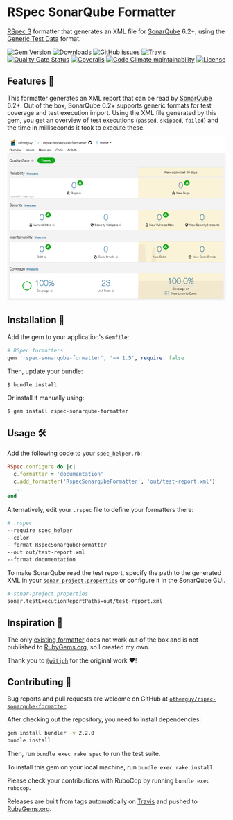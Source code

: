 # RSpec SonarQube Formatter

[RSpec 3](https://rspec.info/) formatter that generates an XML file for [SonarQube](https://www.sonarqube.org/) 6.2+, using 
the [Generic Test Data](https://docs.sonarqube.org/latest/analysis/generic-test/) format.

[![Gem Version](https://img.shields.io/gem/v/rspec-sonarqube-formatter)][rubygems]
[![Downloads](https://img.shields.io/gem/dt/rspec-sonarqube-formatter)][rubygems]
[![GitHub issues](https://img.shields.io/github/issues/otherguy/rspec-sonarqube-formatter)][issues]
[![Travis](https://img.shields.io/travis/com/otherguy/rspec-sonarqube-formatter)][travis]
[![Quality Gate Status](https://sonarcloud.io/api/project_badges/measure?project=otherguy_rspec-sonarqube-formatter&metric=alert_status)][sonarqube]
[![Coveralls](https://img.shields.io/coveralls/github/otherguy/rspec-sonarqube-formatter)][coveralls]
[![Code Climate maintainability](https://img.shields.io/codeclimate/maintainability/otherguy/rspec-sonarqube-formatter)][codeclimate]
[![License](https://img.shields.io/github/license/otherguy/rspec-sonarqube-formatter)][license]

[rubygems]: https://rubygems.org/gems/rspec-sonarqube-formatter
[issues]: https://github.com/otherguy/rspec-sonarqube-formatter/issues
[travis]: https://travis-ci.com/otherguy/rspec-sonarqube-formatter
[coveralls]: https://coveralls.io/github/otherguy/rspec-sonarqube-formatter
[codeclimate]: https://codeclimate.com/github/otherguy/rspec-sonarqube-formatter
[sonarqube]: https://sonarcloud.io/dashboard?id=otherguy_rspec-sonarqube-formatter
[license]: https://github.com/otherguy/rspec-sonarqube-formatter/blob/master/LICENSE.md

## Features 🌈

This formatter generates an XML report that can be read by [SonarQube](https://www.sonarqube.org/) 6.2+. 
Out of the box, SonarQube 6.2+ supports generic formats for test coverage and test execution import. Using the XML file 
generated by this gem, you get an overview of test executions (`passed`, `skipped`, `failed`)
and the time in milliseconds it took to execute these. 

[![Sonarcloud.io](documentation/sonarcloud.png)][sonarqube]️

## Installation 🚀

Add the gem to your application's `Gemfile`:

```ruby
# RSpec formatters
gem 'rspec-sonarqube-formatter', '~> 1.5', require: false
```

Then, update your bundle:

    $ bundle install

Or install it manually using:

    $ gem install rspec-sonarqube-formatter


## Usage 🛠

Add the following code to your `spec_helper.rb`:

```ruby
RSpec.configure do |c|
  c.formatter = 'documentation'
  c.add_formatter('RspecSonarqubeFormatter', 'out/test-report.xml')
  ...
end
```

Alternatively, edit your `.rspec` file to define your formatters there:

```bash
# .rspec
--require spec_helper
--color
--format RspecSonarqubeFormatter
--out out/test-report.xml
--format documentation
```

To make SonarQube read the test report, specify the path to the generated XML in your 
[`sonar-project.properties`](sonar-project.properties) or configure it in the SonarQube GUI. 

```bash
# sonar-project.properties
sonar.testExecutionReportPaths=out/test-report.xml
```

## Inspiration 💅

The only [existing formatter](https://github.com/witjoh/rspec_sonar_formatter) does not work out of the box and is not
published to [RubyGems.org](https://rubygems.org/gems/rspec-sonarqube-formatter), so I created my own.

Thank you to [`@witjoh`](https://github.com/witjoh) for the original work ♥️!


## Contributing 🚧

Bug reports and pull requests are welcome on GitHub at [`otherguy/rspec-sonarqube-formatter`](https://github.com/otherguy/rspec-sonarqube-formatter).

After checking out the repository, you need to install dependencies:

```bash
gem install bundler -v 2.2.0
bundle install
```

Then, run `bundle exec rake spec` to run the test suite. 

To install this gem on your local machine, run `bundle exec rake install`.

Please check your contributions with RuboCop by running `bundle exec rubocop`. 

Releases are built from tags automatically on [Travis][travis] and pushed to [RubyGems.org][rubygems].
